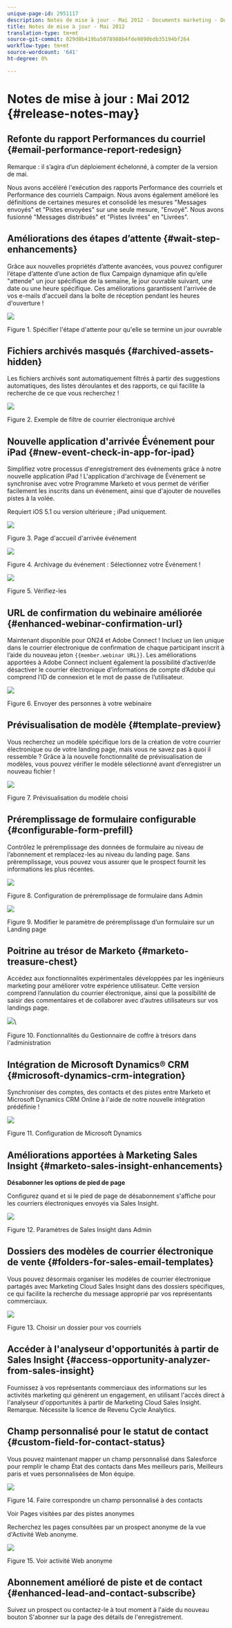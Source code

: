 ```yaml
---
unique-page-id: 2951117
description: Notes de mise à jour - Mai 2012 - Documents marketing - Documentation du produit
title: Notes de mise à jour - Mai 2012
translation-type: tm+mt
source-git-commit: 029d8b419ba5078980b4fde9890bdb35194bf264
workflow-type: tm+mt
source-wordcount: '641'
ht-degree: 0%

---
```



# Notes de mise à jour : Mai 2012 {#release-notes-may}

## Refonte du rapport Performances du courriel {#email-performance-report-redesign}

Remarque : il s’agira d’un déploiement échelonné, à compter de la version de mai.

Nous avons accéléré l&#39;exécution des rapports Performance des courriels et Performance des courriels Campaign. Nous avons également amélioré les définitions de certaines mesures et consolidé les mesures &quot;Messages envoyés&quot; et &quot;Pistes envoyées&quot; sur une seule mesure, &quot;Envoyé&quot;. Nous avons fusionné &quot;Messages distribués&quot; et &quot;Pistes livrées&quot; en &quot;Livrées&quot;.

## Améliorations des étapes d’attente {#wait-step-enhancements}

Grâce aux nouvelles propriétés d’attente avancées, vous pouvez configurer l’étape d’attente d’une action de flux Campaign dynamique afin qu’elle &quot;attende&quot; un jour spécifique de la semaine, le jour ouvrable suivant, une date ou une heure spécifique. Ces améliorations garantissent l&#39;arrivée de vos e-mails d&#39;accueil dans la boîte de réception pendant les heures d&#39;ouverture !

![](assets/image2014-9-23-10-3a14-3a13.png)

Figure 1. Spécifier l&#39;étape d&#39;attente pour qu&#39;elle se termine un jour ouvrable

## Fichiers archivés masqués {#archived-assets-hidden}

Les fichiers archivés sont automatiquement filtrés à partir des suggestions automatiques, des listes déroulantes et des rapports, ce qui facilite la recherche de ce que vous recherchez !

![](assets/image2014-9-23-10-3a14-3a28.png)

Figure 2. Exemple de filtre de courrier électronique archivé

## Nouvelle application d&#39;arrivée Événement pour iPad {#new-event-check-in-app-for-ipad}

Simplifiez votre processus d&#39;enregistrement des événements grâce à notre nouvelle application iPad ! L&#39;application d&#39;archivage de Événement se synchronise avec votre Programme Marketo et vous permet de vérifier facilement les inscrits dans un événement, ainsi que d&#39;ajouter de nouvelles pistes à la volée.

Requiert iOS 5.1 ou version ultérieure ; iPad uniquement.

![](assets/image2014-9-23-10-3a14-3a46.png)

Figure 3. Page d&#39;accueil d&#39;arrivée événement

![](assets/image2014-9-23-10-3a15-3a6.png)

Figure 4. Archivage du événement : Sélectionnez votre Événement !

![](assets/image2014-9-23-10-3a15-3a27.png)

Figure 5. Vérifiez-les

## URL de confirmation du webinaire améliorée {#enhanced-webinar-confirmation-url}

Maintenant disponible pour ON24 et Adobe Connect ! Incluez un lien unique dans le courrier électronique de confirmation de chaque participant inscrit à l’aide du nouveau jeton `{{member.webinar URL}}`. Les améliorations apportées à Adobe Connect incluent également la possibilité d’activer/de désactiver le courrier électronique d’informations de compte d’Adobe qui comprend l’ID de connexion et le mot de passe de l’utilisateur.

![](assets/image2014-9-23-10-3a15-3a44.png)

Figure 6. Envoyer des personnes à votre webinaire

## Prévisualisation de modèle {#template-preview}

Vous recherchez un modèle spécifique lors de la création de votre courrier électronique ou de votre landing page, mais vous ne savez pas à quoi il ressemble ? Grâce à la nouvelle fonctionnalité de prévisualisation de modèles, vous pouvez vérifier le modèle sélectionné avant d’enregistrer un nouveau fichier !

![](assets/image2014-9-23-10-3a16-3a4.png)

Figure 7. Prévisualisation du modèle choisi

## Préremplissage de formulaire configurable {#configurable-form-prefill}

Contrôlez le préremplissage des données de formulaire au niveau de l’abonnement et remplacez-les au niveau du landing page. Sans préremplissage, vous pouvez vous assurer que le prospect fournit les informations les plus récentes.

![](assets/image2014-9-23-10-3a16-3a22.png)

Figure 8. Configuration de préremplissage de formulaire dans Admin

![](assets/image2014-9-23-10-3a16-3a34.png)

Figure 9. Modifier le paramètre de préremplissage d’un formulaire sur un Landing page

## Poitrine au trésor de Marketo {#marketo-treasure-chest}

Accédez aux fonctionnalités expérimentales développées par les ingénieurs marketing pour améliorer votre expérience utilisateur. Cette version comprend l’annulation du courrier électronique, ainsi que la possibilité de saisir des commentaires et de collaborer avec d’autres utilisateurs sur vos landings page.

![](assets/image2014-9-23-10-3a16-3a51.png)\

Figure 10. Fonctionnalités du Gestionnaire de coffre à trésors dans l&#39;administration

## Intégration de Microsoft Dynamics® CRM {#microsoft-dynamics-crm-integration}

Synchroniser des comptes, des contacts et des pistes entre Marketo et Microsoft Dynamics CRM Online à l&#39;aide de notre nouvelle intégration prédéfinie !

![](assets/image2014-9-23-10-3a17-3a6.png)

Figure 11. Configuration de Microsoft Dynamics

## Améliorations apportées à Marketing Sales Insight {#marketo-sales-insight-enhancements}

**Désabonner les options de pied de page**

Configurez quand et si le pied de page de désabonnement s&#39;affiche pour les courriers électroniques envoyés via Sales Insight.

![](assets/image2014-9-23-10-3a17-3a20.png)

Figure 12. Paramètres de Sales Insight dans Admin

## Dossiers des modèles de courrier électronique de vente {#folders-for-sales-email-templates}

Vous pouvez désormais organiser les modèles de courrier électronique partagés avec Marketing Cloud Sales Insight dans des dossiers spécifiques, ce qui facilite la recherche du message approprié par vos représentants commerciaux.

![](assets/image2014-9-23-10-3a17-3a35.png)

Figure 13. Choisir un dossier pour vos courriels

## Accéder à l&#39;analyseur d&#39;opportunités à partir de Sales Insight {#access-opportunity-analyzer-from-sales-insight}

Fournissez à vos représentants commerciaux des informations sur les activités marketing qui génèrent un engagement, en utilisant l&#39;accès direct à l&#39;analyseur d&#39;opportunités à partir de Marketing Cloud Sales Insight. Remarque. Nécessite la licence de Revenu Cycle Analytics.

## Champ personnalisé pour le statut de contact {#custom-field-for-contact-status}

Vous pouvez maintenant mapper un champ personnalisé dans Salesforce pour remplir le champ État des contacts dans Mes meilleurs paris, Meilleurs paris et vues personnalisées de Mon équipe.

![](assets/image2014-9-23-10-3a17-3a47.png)

Figure 14. Faire correspondre un champ personnalisé à des contacts

Voir Pages visitées par des pistes anonymes

Recherchez les pages consultées par un prospect anonyme de la vue d&#39;Activité Web anonyme.

![](assets/image2014-9-23-10-3a17-3a59.png)

Figure 15. Voir activité Web anonyme

## Abonnement amélioré de piste et de contact {#enhanced-lead-and-contact-subscribe}

Suivez un prospect ou contactez-le à tout moment à l&#39;aide du nouveau bouton S&#39;abonner sur la page des détails de l&#39;enregistrement.
